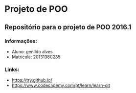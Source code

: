 # Projeto de POO

## Repositório para o projeto de POO 2016.1

### Informações:
* Aluno: genildo alves
* Matricula: 20131380235

### Links:
* https://try.github.io/
* https://www.codecademy.com/pt/learn/learn-git
